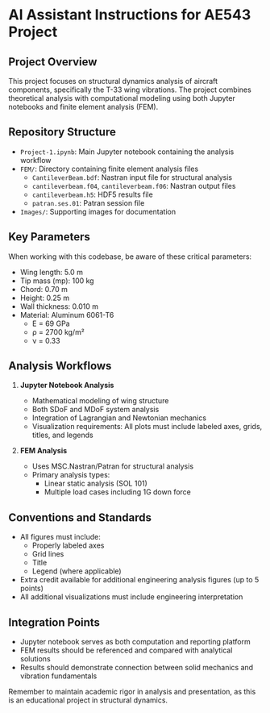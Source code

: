 # AI Assistant Instructions for AE543 Project

## Project Overview
This project focuses on structural dynamics analysis of aircraft components, specifically the T-33 wing vibrations. The project combines theoretical analysis with computational modeling using both Jupyter notebooks and finite element analysis (FEM).

## Repository Structure
- `Project-1.ipynb`: Main Jupyter notebook containing the analysis workflow
- `FEM/`: Directory containing finite element analysis files
  - `CantileverBeam.bdf`: Nastran input file for structural analysis
  - `cantileverbeam.f04`, `cantileverbeam.f06`: Nastran output files
  - `cantileverbeam.h5`: HDF5 results file
  - `patran.ses.01`: Patran session file
- `Images/`: Supporting images for documentation

## Key Parameters
When working with this codebase, be aware of these critical parameters:
- Wing length: 5.0 m
- Tip mass (mp): 100 kg
- Chord: 0.70 m
- Height: 0.25 m
- Wall thickness: 0.010 m
- Material: Aluminum 6061-T6
  - E = 69 GPa
  - ρ = 2700 kg/m²
  - ν = 0.33

## Analysis Workflows
1. **Jupyter Notebook Analysis**
   - Mathematical modeling of wing structure
   - Both SDoF and MDoF system analysis
   - Integration of Lagrangian and Newtonian mechanics
   - Visualization requirements: All plots must include labeled axes, grids, titles, and legends

2. **FEM Analysis**
   - Uses MSC.Nastran/Patran for structural analysis
   - Primary analysis types:
     - Linear static analysis (SOL 101)
     - Multiple load cases including 1G down force

## Conventions and Standards
- All figures must include:
  - Properly labeled axes
  - Grid lines
  - Title
  - Legend (where applicable)
- Extra credit available for additional engineering analysis figures (up to 5 points)
- All additional visualizations must include engineering interpretation

## Integration Points
- Jupyter notebook serves as both computation and reporting platform
- FEM results should be referenced and compared with analytical solutions
- Results should demonstrate connection between solid mechanics and vibration fundamentals

Remember to maintain academic rigor in analysis and presentation, as this is an educational project in structural dynamics.